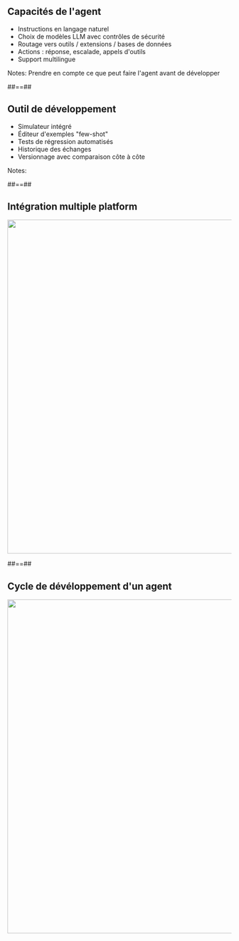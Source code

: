
## Capacités de l'agent

* Instructions en langage naturel
* Choix de modèles LLM avec contrôles de sécurité
* Routage vers outils / extensions / bases de données
* Actions : réponse, escalade, appels d'outils
* Support multilingue
<!-- .element: class="list-fragment" -->

Notes:
Prendre en compte ce que peut faire l'agent avant de développer

##==##

## Outil de développement


* Simulateur intégré
* Éditeur d'exemples "few-shot"
* Tests de régression automatisés
* Historique des échanges
*  Versionnage avec comparaison côte à côte
<!-- .element: class="list-fragment" -->

Notes:


##==##

## Intégration multiple platform

<img class="center" style=" height: 750px" src="./assets/images/agent-integration.png" />

##==##

## Cycle de dévéloppement d'un agent

<img class="center" style=" height: 750px" src="./assets/images/cycle-dev.png" />

